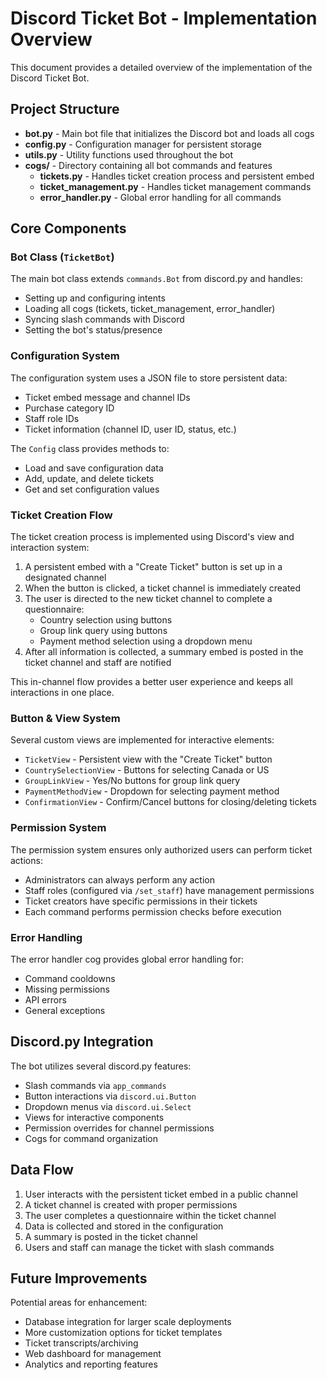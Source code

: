 # Discord Ticket Bot - Implementation Overview

This document provides a detailed overview of the implementation of the Discord Ticket Bot.

## Project Structure

- **bot.py** - Main bot file that initializes the Discord bot and loads all cogs
- **config.py** - Configuration manager for persistent storage
- **utils.py** - Utility functions used throughout the bot
- **cogs/** - Directory containing all bot commands and features
  - **tickets.py** - Handles ticket creation process and persistent embed
  - **ticket_management.py** - Handles ticket management commands
  - **error_handler.py** - Global error handling for all commands

## Core Components

### Bot Class (`TicketBot`)

The main bot class extends `commands.Bot` from discord.py and handles:
- Setting up and configuring intents
- Loading all cogs (tickets, ticket_management, error_handler)
- Syncing slash commands with Discord
- Setting the bot's status/presence

### Configuration System

The configuration system uses a JSON file to store persistent data:
- Ticket embed message and channel IDs
- Purchase category ID
- Staff role IDs
- Ticket information (channel ID, user ID, status, etc.)

The `Config` class provides methods to:
- Load and save configuration data
- Add, update, and delete tickets
- Get and set configuration values

### Ticket Creation Flow

The ticket creation process is implemented using Discord's view and interaction system:
1. A persistent embed with a "Create Ticket" button is set up in a designated channel
2. When the button is clicked, a ticket channel is immediately created
3. The user is directed to the new ticket channel to complete a questionnaire:
   - Country selection using buttons
   - Group link query using buttons
   - Payment method selection using a dropdown menu
4. After all information is collected, a summary embed is posted in the ticket channel and staff are notified

This in-channel flow provides a better user experience and keeps all interactions in one place.

### Button & View System

Several custom views are implemented for interactive elements:
- `TicketView` - Persistent view with the "Create Ticket" button
- `CountrySelectionView` - Buttons for selecting Canada or US
- `GroupLinkView` - Yes/No buttons for group link query
- `PaymentMethodView` - Dropdown for selecting payment method
- `ConfirmationView` - Confirm/Cancel buttons for closing/deleting tickets

### Permission System

The permission system ensures only authorized users can perform ticket actions:
- Administrators can always perform any action
- Staff roles (configured via `/set_staff`) have management permissions
- Ticket creators have specific permissions in their tickets
- Each command performs permission checks before execution

### Error Handling

The error handler cog provides global error handling for:
- Command cooldowns
- Missing permissions
- API errors
- General exceptions

## Discord.py Integration

The bot utilizes several discord.py features:
- Slash commands via `app_commands`
- Button interactions via `discord.ui.Button`
- Dropdown menus via `discord.ui.Select`
- Views for interactive components
- Permission overrides for channel permissions
- Cogs for command organization

## Data Flow

1. User interacts with the persistent ticket embed in a public channel
2. A ticket channel is created with proper permissions
3. The user completes a questionnaire within the ticket channel
4. Data is collected and stored in the configuration
5. A summary is posted in the ticket channel
6. Users and staff can manage the ticket with slash commands

## Future Improvements

Potential areas for enhancement:
- Database integration for larger scale deployments
- More customization options for ticket templates
- Ticket transcripts/archiving
- Web dashboard for management
- Analytics and reporting features 